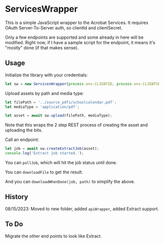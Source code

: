# ServicesWrapper

This is a simple JavaScript wrapper to the Acrobat Services. It requires OAuth Server-To-Server auth, so clientId and clientSecret.

Only a few endpoints are supported and some already in here will be modified. Right now, if I have a sample script for
the endpoint, it means it's "mostly" done (if that makes sense).

## Usage

Initialize the library with your credentials:

```js
let sw = new ServicesWrapper(process.env.CLIENTID, process.env.CLIENTSECRET);
```

Upload assets by path and media type:

```js
let filePath = '../source_pdfs/schoolcalendar.pdf';
let mediaType = 'application/pdf';

let asset = await sw.upload(filePath, mediaType);
```

Note that this wraps the 2 step REST process of creating the asset and uploading the bits.

Call an endpoint:

```js
let job = await sw.createExtractJob(asset);
console.log('Extract job started.');
```

You can `pollJob`, which will hit the job status until done. 

You can `downloadFile` to get the result.

And you can `downloadWhenDone(job, path)` to simplify the above.


## History

08/15/2023: Moved to new folder, added `apiWrapper`, added Extract support.

## To Do

Migrate the other end points to look like Extract.